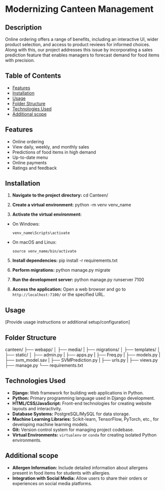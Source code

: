 # Modernizing Canteen Management

## Description
Online ordering offers a range of benefits, including an interactive UI, wider product
selection, and access to product reviews for informed choices. Along with this, our project
addresses this issue by incorporating a sales prediction feature that enables managers to
forecast demand for food items with precision.

## Table of Contents
- [Features](#features)
- [Installation](#installation)
- [Usage](#usage)
- [Folder Structure](#folder-structure)
- [Technologies Used](#technologies-used)
- [Additional scope](#Additional-scope)

## Features
- Online ordering
- View daily, weekly, and monthly sales
- Predictions of food items in high demand
- Up-to-date menu
- Online payments
- Ratings and feedback

## Installation
1. **Navigate to the project directory:**
cd Canteen/

2. **Create a virtual environment:**
python -m venv venv_name

3. **Activate the virtual environment:**
- On Windows:
  ```
  venv_name\Scripts\activate
  ```
- On macOS and Linux:
  ```
  source venv_name/bin/activate
  ```
5. **Install dependencies:**
pip install -r requirements.txt

6. **Perform migrations:**
python manage.py migrate

7. **Run the development server:**
python manage.py runserver 7100

8. **Access the application:**
Open a web browser and go to `http://localhost:7100/` or the specified URL.

## Usage
[Provide usage instructions or additional setup/configuration]

## Folder Structure
canteen/
├── webapp/
│   ├── media/
|   ├── migrations/
│   ├── templates/
│   ├── static/
│   ├── admin.py
|   ├── apps.py
|   ├── Freq.py
|   ├── models.py
|   ├── svm_model.sav
|   ├── SVMPrediction.py
|   ├── urls.py
|   ├── views.py
├── manage.py
└── requirements.txt




## Technologies Used
- **Django:** Web framework for building web applications in Python.
- **Python:** Primary programming language used in Django development.
- **HTML/CSS/JavaScript:** Front-end technologies for creating website layouts and interactivity.
- **Database Systems:** PostgreSQL/MySQL for data storage.
- **Machine Learning Libraries:** Scikit-learn, TensorFlow, PyTorch, etc., for developing machine learning models.
- **Git:** Version control system for managing project codebase.
- **Virtual Environments:** `virtualenv` or `conda` for creating isolated Python environments.


## Additional scope
- **Allergen Information:** Include detailed information about allergens present in food items for students with allergies.
- **Integration with Social Media:** Allow users to share their orders or experiences on social media platforms.
